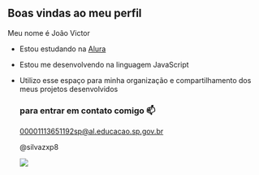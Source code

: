 ## Boas vindas ao meu perfil

Meu nome é João Victor

- Estou estudando na [Alura](https://www.alura.com.br)
- Estou me desenvolvendo na linguagem JavaScript
- Utilizo esse espaço para minha organização e compartilhamento dos meus projetos desenvolvidos

  ### para entrar em contato comigo 📫

  00001113651192sp@al.educacao.sp.gov.br

  @silvazxp8

  ![](https://media1.tenor.com/m/9Hlh1EvqSvUAAAAC/cristiano-ronaldo-ronaldo.gif)
